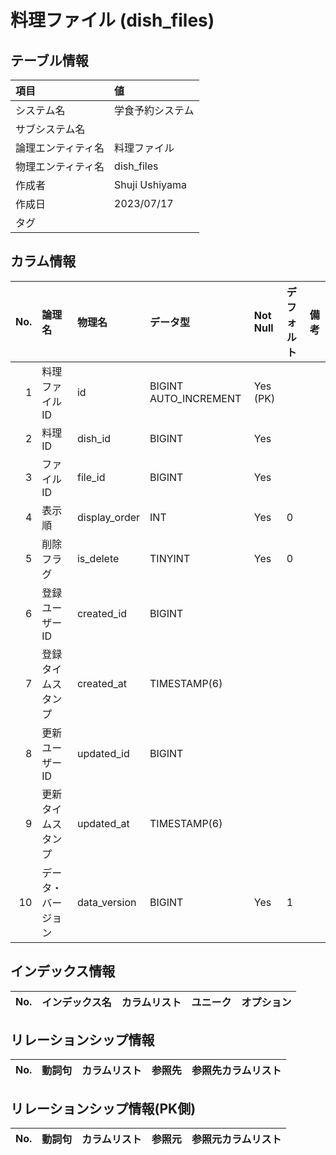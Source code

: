 # 料理ファイル (dish_files)

## テーブル情報

| 項目                           | 値                                                                                                   |
|:-------------------------------|:-----------------------------------------------------------------------------------------------------|
| システム名                     | 学食予約システム                                                                                     |
| サブシステム名                 |                                                                                                      |
| 論理エンティティ名             | 料理ファイル                                                                                         |
| 物理エンティティ名             | dish_files                                                                                           |
| 作成者                         | Shuji Ushiyama                                                                                       |
| 作成日                         | 2023/07/17                                                                                           |
| タグ                           |                                                                                                      |



## カラム情報

| No. | 論理名                         | 物理名                         | データ型                       | Not Null | デフォルト           | 備考                           |
|----:|:-------------------------------|:-------------------------------|:-------------------------------|:---------|:---------------------|:-------------------------------|
|   1 | 料理ファイルID                 | id                             | BIGINT AUTO_INCREMENT          | Yes (PK) |                      |                                |
|   2 | 料理ID                         | dish_id                        | BIGINT                         | Yes      |                      |                                |
|   3 | ファイルID                     | file_id                        | BIGINT                         | Yes      |                      |                                |
|   4 | 表示順                         | display_order                  | INT                            | Yes      | 0                    |                                |
|   5 | 削除フラグ                     | is_delete                      | TINYINT                        | Yes      | 0                    |                                |
|   6 | 登録ユーザーID                 | created_id                     | BIGINT                         |          |                      |                                |
|   7 | 登録タイムスタンプ             | created_at                     | TIMESTAMP(6)                   |          |                      |                                |
|   8 | 更新ユーザーID                 | updated_id                     | BIGINT                         |          |                      |                                |
|   9 | 更新タイムスタンプ             | updated_at                     | TIMESTAMP(6)                   |          |                      |                                |
|  10 | データ・バージョン             | data_version                   | BIGINT                         | Yes      | 1                    |                                |



## インデックス情報

| No. | インデックス名                 | カラムリスト                             | ユニーク   | オプション                     | 
|----:|:-------------------------------|:-----------------------------------------|:-----------|:-------------------------------|



## リレーションシップ情報

| No. | 動詞句                         | カラムリスト                             | 参照先                         | 参照先カラムリスト                       |
|----:|:-------------------------------|:-----------------------------------------|:-------------------------------|:-----------------------------------------|



## リレーションシップ情報(PK側)

| No. | 動詞句                         | カラムリスト                             | 参照元                         | 参照元カラムリスト                       |
|----:|:-------------------------------|:-----------------------------------------|:-------------------------------|:-----------------------------------------|


